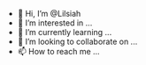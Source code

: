 - 👋 Hi, I’m @Lilsiah
- 👀 I’m interested in ...
- 🌱 I’m currently learning ...
- 💞️ I’m looking to collaborate on ...
- 📫 How to reach me ...

<!---
Lilsiah/Lilsiah is a ✨ special ✨ repository because its `README.md` (this file) appears on your GitHub profile.
You can click the Preview link to take a look at your changes.
--->
